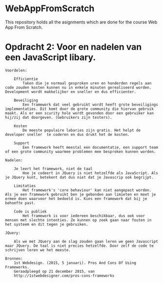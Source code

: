 # WebAppFromScratch
This repository holds all the asignments which are done for the course Web App From Scratch.

# Opdracht 2: Voor en nadelen van een JavaScript libary.

	Voordelen:

		Efficientie
			Taken die je normaal gesproken uren en honderden regels aan code zouden kosten kunnen nu in enkele minuten gerealiseerd worden. Development wordt makkelijker en sneller en dus efficienter.

		Beveiliging
			Een framework dat veel gebruikt wordt heeft grote beveiligings implementaties. Dit komt door de grote community die hiervan gebruik maakt. Als er een scurity hole wordt gevonden door een gebruiker kan hij/zij dat doorgeven. (Gebruikers zijn testers).
			
		Kosten
			De meeste populaire labaries zijn gratis. Het helpt de developer sneller  te coderen en dus drukt het de kosten.
		
		Support
			Een framework heeft meestal een documentatie, een support team of een grote community waarmee problemen mee besproken kunnen worden.

	Nadelen:

		Je leert het framework, niet de taal
			Hoe je codeert in JQuery is niet hetzelfde als JavaScript. Als je JQuery kunt, betekent dat dus niet dat je Javascrip ook begrijpt.

		Limitaties
			Het framework's 'core behaviour' kan niet aangepast worden. Als je een framework gebruikt ben je gebonden aan limieten en moet je ermee doen waarvoor het bedoeld is. Kies een framework dat bij je behoefte past.

		Code is publiek
			Het framework is voor iedereen beschikbaar, dus ook voor mensen met slechte intenties. Ze kunnen op zoek gaan naar fouten in het systeem en dit tegen je gebruiken.

	JQuery:

		Als we met JQuery aan de slag zouden gaan leren we geen Javascript maar JQuery. De taal is niet precies hetzelfde. Door zelf de code te schrijven leren we het meeste.

	Bronnen:
		1st Webdesign. (2015, 5 januari). Pros And Cons Of Using Frameworks.
		Geraadpleegd op 21 december 2015, van
		http://1stwebdesigner.com/pros-cons-frameworks

